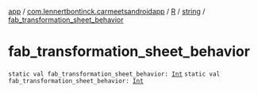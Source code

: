 [app](../../../index.md) / [com.lennertbontinck.carmeetsandroidapp](../../index.md) / [R](../index.md) / [string](index.md) / [fab_transformation_sheet_behavior](./fab_transformation_sheet_behavior.md)

# fab_transformation_sheet_behavior

`static val fab_transformation_sheet_behavior: `[`Int`](https://kotlinlang.org/api/latest/jvm/stdlib/kotlin/-int/index.html)
`static val fab_transformation_sheet_behavior: `[`Int`](https://kotlinlang.org/api/latest/jvm/stdlib/kotlin/-int/index.html)